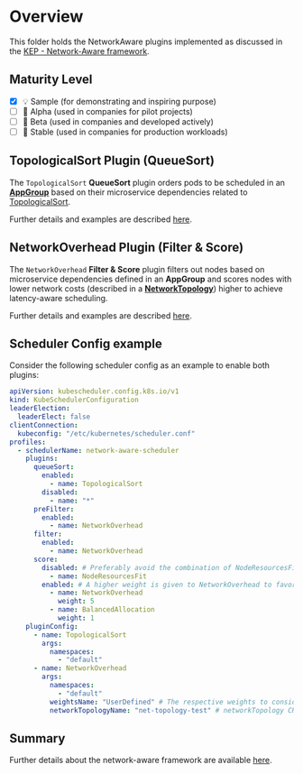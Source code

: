 # Overview

This folder holds the NetworkAware plugins implemented as discussed in the [KEP - Network-Aware framework](https://github.com/kubernetes-sigs/scheduler-plugins/pull/282).

## Maturity Level

- [x] 💡 Sample (for demonstrating and inspiring purpose)
- [ ] 👶 Alpha (used in companies for pilot projects)
- [ ] 👦 Beta (used in companies and developed actively)
- [ ] 👨 Stable (used in companies for production workloads)

## TopologicalSort Plugin (QueueSort)

The `TopologicalSort` **QueueSort** plugin orders pods to be scheduled in an [**AppGroup**](https://github.com/diktyo-io/appgroup-api) based on their
microservice dependencies related to [TopologicalSort](https://en.wikipedia.org/wiki/Topological_sorting).

Further details and examples are described [here](./topologicalsort.md).

## NetworkOverhead Plugin (Filter & Score)

The `NetworkOverhead` **Filter & Score** plugin filters out nodes based on microservice dependencies
defined in an **AppGroup** and scores nodes with lower network costs (described in a [**NetworkTopology**](https://github.com/diktyo-io/networktopology-api))
higher to achieve latency-aware scheduling.

Further details and examples are described [here](./networkoverhead.md).

## Scheduler Config example

Consider the following scheduler config as an example to enable both plugins:

```yaml
apiVersion: kubescheduler.config.k8s.io/v1
kind: KubeSchedulerConfiguration
leaderElection:
  leaderElect: false
clientConnection:
  kubeconfig: "/etc/kubernetes/scheduler.conf"
profiles:
  - schedulerName: network-aware-scheduler
    plugins:
      queueSort:
        enabled:
          - name: TopologicalSort
        disabled:
          - name: "*"
      preFilter:
        enabled:
          - name: NetworkOverhead
      filter:
        enabled:
          - name: NetworkOverhead
      score:
        disabled: # Preferably avoid the combination of NodeResourcesFit with NetworkOverhead
          - name: NodeResourcesFit
        enabled: # A higher weight is given to NetworkOverhead to favor allocation schemes with lower latency.
          - name: NetworkOverhead
            weight: 5
          - name: BalancedAllocation
            weight: 1
    pluginConfig:
      - name: TopologicalSort
        args:
          namespaces:
            - "default"
      - name: NetworkOverhead
        args:
          namespaces:
            - "default"
          weightsName: "UserDefined" # The respective weights to consider in the plugins
          networkTopologyName: "net-topology-test" # networkTopology CR to be used by the plugins
```

## Summary

Further details about the network-aware framework are available [here](../kep/260-network-aware-scheduling/README.md).
